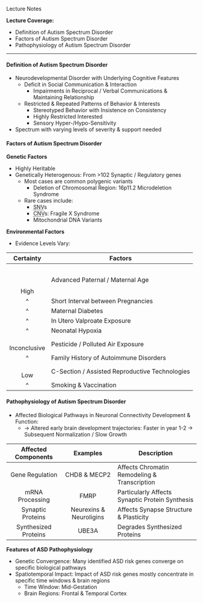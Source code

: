 Lecture Notes

**Lecture Coverage:**
- Definition of Autism Spectrum Disorder
- Factors of Autism Spectrum Disorder
- Pathophysiology of Autism Spectrum Disorder

---
#### **Definition of Autism Spectrum Disorder**
- Neurodevelopmental Disorder with Underlying Cognitive Features
	- Deficit in Social Communication & Interaction
		- Impairments in Reciprocal / Verbal Communications & Maintaining Relationship
	- Restricted & Repeated Patterns of Behavior & Interests
		- Stereotyped Behavior with Insistence on Consistency
		- Highly Restricted Interested
		- Sensory Hyper-/Hypo-Sensitivity
- Spectrum with varying levels of severity & support needed


#### **Factors of Autism Spectrum Disorder**
**Genetic Factors**
- Highly Heritable
- Genetically Heterogenous: From >102 Synaptic / Regulatory genes
	- Most cases are common polygenic variants
		- Deletion of Chromosomal Region: 16p11.2 Microdeletion Syndrome
	- Rare cases include:
		- <abbr Title="Single Nucleotide Variants">SNV</abbr>s
		- <abbr Title="Copy Number Variants">CNV</abbr>s: Fragile X Syndrome
		- Mitochondrial DNA Variants

**Environmental Factors**
- Evidence Levels Vary:

|    Certainty     | Factors                                        |
| :--------------: | ---------------------------------------------- |
| <br><br><br>High | Advanced Paternal / Maternal Age               |
|        ^         | Short Interval between Pregnancies             |
|        ^         | Maternal Diabetes                              |
|        ^         | In Utero Valproate Exposure                    |
|        ^         | Neonatal Hypoxia                               |
| <br>Inconclusive | Pesticide / Polluted Air Exposure              |
|        ^         | Family History of Autoimmune Disorders         |
|     <br>Low      | C-Section / Assisted Reproductive Technologies |
|        ^         | Smoking & Vaccination                          |


#### **Pathophysiology of Autism Spectrum Disorder**
- Affected Biological Pathways in Neuronal Connectivity Development & Function:
	- → Altered early brain development trajectories: Faster in year 1-2 → Subsequent Normalization / Slow Growth

| Affected Components  |        Examples         | Description                                     |
| :------------------: | :---------------------: | ----------------------------------------------- |
|   Gene Regulation    |      CHD8 & MECP2       | Affects Chromatin Remodeling & Transcription    |
|   mRNA Processing    |          FMRP           | Particularly Affects Synaptic Protein Synthesis |
|  Synaptic Proteins   | Neurexins & Neuroligins | Affects Synapse Structure & Plasticity          |
| Synthesized Proteins |          UBE3A          | Degrades Synthesized Proteins                   |


**Features of ASD Pathophysiology**
- Genetic Convergence: Many identified ASD risk genes converge on specific biological pathways
- Spatiotemporal Impact: Impact of ASD risk genes mostly concentrate in specific time windows & brain regions
	- Time Window: Mid-Gestation
	- Brain Regions: Frontal & Temporal Cortex